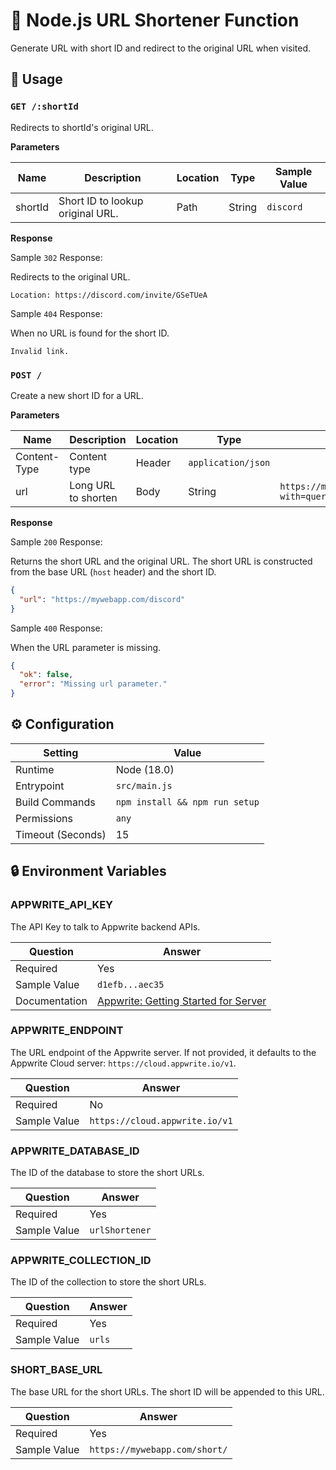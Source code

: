 # 🔗 Node.js URL Shortener Function

Generate URL with short ID and redirect to the original URL when visited.

## 🧰 Usage

### `GET /:shortId`

Redirects to shortId's original URL.

**Parameters**

| Name    | Description                      | Location | Type   | Sample Value |
| ------- | -------------------------------- | -------- | ------ | ------------ |
| shortId | Short ID to lookup original URL. | Path     | String | `discord`    |

**Response**

Sample `302` Response:

Redirects to the original URL.

```text
Location: https://discord.com/invite/GSeTUeA
```

Sample `404` Response:

When no URL is found for the short ID.

```text
Invalid link.
```

### `POST /`

Create a new short ID for a URL.

**Parameters**

| Name         | Description         | Location | Type               | Sample Value                                                   |
| ------------ | ------------------- | -------- | ------------------ | -------------------------------------------------------------- |
| Content-Type | Content type        | Header   | `application/json` |
| url          | Long URL to shorten | Body     | String             | `https://mywebapp.com/pages/hugelongurl?with=query&params=123` |

**Response**

Sample `200` Response:

Returns the short URL and the original URL. The short URL is constructed from the base URL (`host` header) and the short ID.

```json
{
  "url": "https://mywebapp.com/discord"
}
```

Sample `400` Response:

When the URL parameter is missing.

```json
{
  "ok": false,
  "error": "Missing url parameter."
}
```

## ⚙️ Configuration

| Setting           | Value                          |
| ----------------- | ------------------------------ |
| Runtime           | Node (18.0)                    |
| Entrypoint        | `src/main.js`                  |
| Build Commands    | `npm install && npm run setup` |
| Permissions       | `any`                          |
| Timeout (Seconds) | 15                             |

## 🔒 Environment Variables

### APPWRITE_API_KEY

The API Key to talk to Appwrite backend APIs.

| Question      | Answer                                                                                             |
| ------------- | -------------------------------------------------------------------------------------------------- |
| Required      | Yes                                                                                                |
| Sample Value  | `d1efb...aec35`                                                                                    |
| Documentation | [Appwrite: Getting Started for Server](https://appwrite.io/docs/getting-started-for-server#apiKey) |

### APPWRITE_ENDPOINT

The URL endpoint of the Appwrite server. If not provided, it defaults to the Appwrite Cloud server: `https://cloud.appwrite.io/v1`.

| Question     | Answer                         |
| ------------ | ------------------------------ |
| Required     | No                             |
| Sample Value | `https://cloud.appwrite.io/v1` |

### APPWRITE_DATABASE_ID

The ID of the database to store the short URLs.

| Question     | Answer                        |
| ------------ | ----------------------------- |
| Required     | Yes                           |
| Sample Value | `urlShortener`                 |

### APPWRITE_COLLECTION_ID

The ID of the collection to store the short URLs.

| Question     | Answer                        |
| ------------ | ----------------------------- |
| Required     | Yes                           |
| Sample Value | `urls`                        |


### SHORT_BASE_URL

The base URL for the short URLs. The short ID will be appended to this URL.

| Question     | Answer                        |
| ------------ | ----------------------------- |
| Required     | Yes                           |
| Sample Value | `https://mywebapp.com/short/` |
